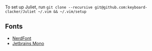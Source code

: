 To set up Juliet, run `git clone --recursive
git@github.com:keyboard-clacker/Juliet ~/.vim && ~/.vim/setup`

## Fonts

- [NerdFont](https://www.nerdfonts.com/)
- [Jetbrains Mono](https://www.jetbrains.com/lp/mono/)

